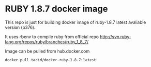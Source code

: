 # RUBY 1.8.7 docker image

This repo is just for building docker image of ruby-1.8.7 latest avaliable version (p376).

It uses rbenv to compile ruby from official repo
http://svn.ruby-lang.org/repos/ruby/branches/ruby_1_8_7/

Image can be pulled from hub.docker.com

`
docker pull tacid/docker-ruby-1.8.7:latest
`
